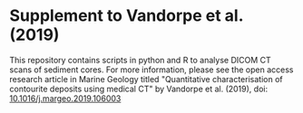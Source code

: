# Supplement to Vandorpe et al. (2019) 

This repository contains scripts in python and R to analyse DICOM CT scans of sediment cores. For more information, please see the open access research article in Marine Geology titled "Quantitative characterisation of contourite deposits using medical CT" by Vandorpe et al. (2019), doi: [10.1016/j.margeo.2019.106003](https://doi.org/10.1016/j.margeo.2019.106003)